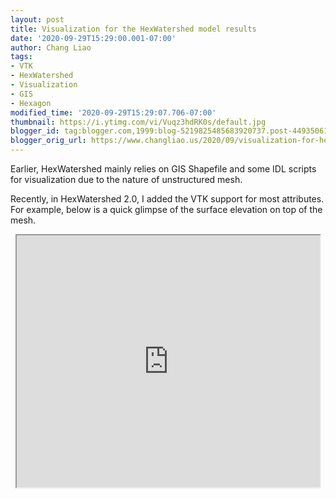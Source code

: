 ```yaml
---
layout: post
title: Visualization for the HexWatershed model results
date: '2020-09-29T15:29:00.001-07:00'
author: Chang Liao
tags:
- VTK
- HexWatershed
- Visualization
- GIS
- Hexagon
modified_time: '2020-09-29T15:29:07.706-07:00'
thumbnail: https://i.ytimg.com/vi/Vuqz3hdRK0s/default.jpg
blogger_id: tag:blogger.com,1999:blog-5219825485683920737.post-4493506194249153572
blogger_orig_url: https://www.changliao.us/2020/09/visualization-for-hexwatershed-model.html
---
```


<p>Earlier, HexWatershed mainly relies on GIS Shapefile and some IDL scripts 
for visualization due to the nature of unstructured mesh.</p><p>Recently, in 
HexWatershed 2.0, I added the VTK support for most attributes. For example, 
below is a quick glimpse of the surface elevation on top of the mesh.</p><div 
class="separator" style="clear: both; text-align: center;"><iframe 
allowfullscreen="" class="BLOG_video_class" height="403" 
src="https://www.youtube.com/embed/Vuqz3hdRK0s" width="485" 
youtube-src-id="Vuqz3hdRK0s"></iframe><div class="separator" style="clear: 
both; text-align: center;"> 

<p> 
</p> 